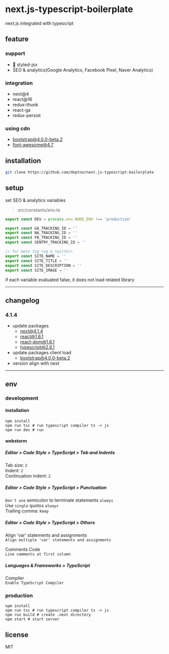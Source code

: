 # next.js-typescript-boilerplate

next.js integrated with typescript

## feature

### support
 - :tada: styled-jsx
 - SEO & analytics(Google Analytics, Facebook Pixel, Naver Analytics)

### integration
 - next@4
 - react@16
 - redux-thunk
 - react-ga
 - redux-persist

### using cdn
 - bootstrap@4.0.0-beta.2
 - font-awesome@4.7

## installation

```sh
git clone https://github.com/deptno/next.js-typescript-boilerplate
```

## setup

set SEO & analytics variables

> src/constants/env.ts

```typescript
export const DEV = process.env.NODE_ENV !== 'production'

export const GA_TRACKING_ID = ''
export const NA_TRACKING_ID = ''
export const FB_TRACKING_ID = ''
export const SENTRY_TRACKING_ID = ''

// for meta tag <og & twitter>
export const SITE_NAME = ''
export const SITE_TITLE = ''
export const SITE_DESCRIPTION = ''
export const SITE_IMAGE = ''
```

if each variable evaluated false, it does not load related library

---

## changelog

### 4.1.4

- update packages
  - next@4.1.4
  - react@1.6.1
  - react-dom@1.6.1
  - typescript@2.6.1
- update packages client load
  - bootstrap@4.0.0-beta.2
- version align with next
  
---

## env

### development

#### installation

```
npm install
npm run tsc # run typescript compiler ts -> js
npm run dev # run
```

#### webstorm

##### Editor > Code Style > TypeScript > Tab and Indents

Tab size: `2`  
Indent: `2`  
Continuation indent: `2`

##### Editor > Code Style > TypeScript > Punctuation

`Don't use` semicolon to terminate statements `always`  
Use `single` quotos `always`  
Trailing comma: `Keep`

##### Editor > Code Style > TypeScript > Others

Align 'var' statements and assignments  
`Align multiple 'var' statements and assignments`

Comments Code  
`Line comments at first column`

##### Languages & Frameworks > TypeScript
 
Compiler  
`Enable TypeScript Compiler`

### production

```
npm install
npm run tsc # run typescript compiler ts -> js
npm run build # create .next directory
npm start # start server
```

## license

MIT
